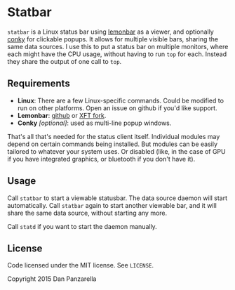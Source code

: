 Statbar
=======

`statbar` is a Linux status bar using [lemonbar](https://github.com/LemonBoy/bar) as a viewer, and optionally [conky](https://github.com/brndnmtthws/conky) for clickable popups. It allows for multiple visible bars, sharing the same data sources. I use this to put a status bar on multiple monitors, where each might have the CPU usage, without having to run `top` for each. Instead they share the output of one call to `top`.


Requirements
------------
- **Linux**: There are a few Linux-specific commands. Could be modified to run on other platforms. Open an issue on github if you'd like support.
- **Lemonbar**: [github](https://github.com/LemonBoy/bar) or [XFT fork](https://github.com/krypt-n/bar).
- **Conky** _[optional]_: used as multi-line popup windows.

That's all that's needed for the status client itself. Individual modules may depend on certain commands being installed. But modules can be easily tailored to whatever your system uses. Or disabled (like, in the case of GPU if you have integrated graphics, or bluetooth if you don't have it).


Usage
-----

Call `statbar` to start a viewable statusbar. The data source daemon will start automatically. Call `statbar` again to start another viewable bar, and it will share the same data source, without starting any more.

Call `statd` if you want to start the daemon manually.




License
-------

Code licensed under the MIT license. See `LICENSE`.

Copyright 2015 Dan Panzarella